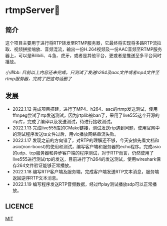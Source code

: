 # rtmpServer🐥

## 简介
这个项目主要用于进行将RTP转发至RTMP服务器，它最终将实现将多路RTP流拉取、视频拼接缩放、音频混流，输出一份H.264视频及一份AAC音频至RTMP服务器上，可以是Bilibili、斗鱼、虎牙，或者是其他平台，更或者是推送至多平台同时播放。

*小声bb: 目前以上内容还未完成，只测试了发送h264及aac文件或者mp4文件至rtmp服务器，完成了把这句话删了*

## 发展

- 2022.1.12 完成项目搭建，进行了MP4、h264、aac的rtmp发送测试，使用ffmpeg尝试了rtp发送测试，因为jrtplib被ban了，采用了live555这个开源的rtp库，完成了编译以及发送测试，待进行接收测试。
- 2022.1.13 完成live555库的CMake链接，测试发送rtp遇到问题，使用官网中的测试程序发送ts文件过后，用vlc播放网络串流失败。
- 2022.1.17 发现之前的方向错了，对RTP的理解还不够，今天安排先看文档和asio(non-boost)的使用和测试，编写客户端和服务器的echo程序。完成asio的udp、tcp服务器和异步客户端的程序测试，对于RTP而言，仍然使用了live555进行测试rtp的发送，目前进行了h264的发送测试，使用wireshark保存264文件验证能够正常播放。
- 2022.1.18 编写RTP客户端及服务端，完成客户端发送RTP文本消息，服务端返回逆序RTP文本消息。
- 2022.1.19 编写程序发送RTP音频数据，经过ffplay测试播放sdp可以正常播放。
## LICENCE
[MIT](https://github.com/AstroYoung617/rtmpServer/blob/main/LICENSE)
